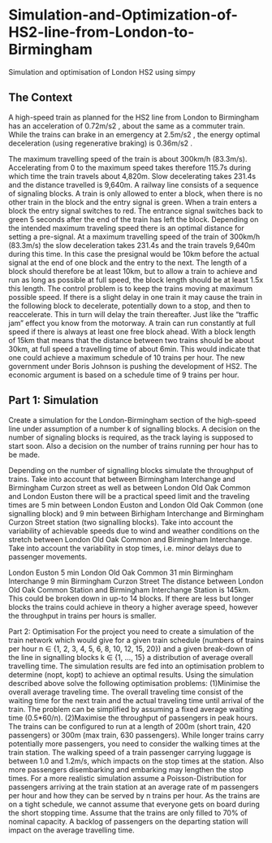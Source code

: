# Simulation-and-Optimization-of-HS2-line-from-London-to-Birmingham
Simulation and optimisation of  London HS2 using simpy 


## The Context
A high-speed train as planned for the HS2 line from London to Birmingham has an acceleration
of 0.72m/s2
, about the same as a commuter train. While the trains can brake in an emergency
at 2.5m/s2
, the energy optimal deceleration (using regenerative braking) is 0.36m/s2
.

The maximum travelling speed of the train is about 300km/h (83.3m/s). Accelerating from 0
to the maximum speed takes therefore 115.7s during which time the train travels about
4,820m. Slow decelerating takes 231.4s and the distance travelled is 9,640m.
A railway line consists of a sequence of signaling blocks. A train is only allowed to enter a
block, when there is no other train in the block and the entry signal is green. When a train
enters a block the entry signal switches to red. The entrance signal switches back to green 5
seconds after the end of the train has left the block.
Depending on the intended maximum traveling speed there is an optimal distance for setting
a pre-signal. At a maximum travelling speed of the train of 300km/h (83.3m/s) the slow
deceleration takes 231.4s and the train travels 9,640m during this time. In this case the presignal would be 10km before the actual signal at the end of one block and the entry to the next. The length of a block should therefore be at least 10km, but to allow a train to achieve and run as long as possible at full speed, the block length should be at least 1.5x this length.
The control problem is to keep the trains moving at maximum possible speed. If there is a slight delay in one train it may cause the train in the following block to decelerate, potentially down to a stop, and then to reaccelerate. This in turn will delay the train thereafter. Just like the “traffic jam” effect you know from the motorway. A train can run constantly at full speed if there is always at least one free block ahead. With a block length of 15km that means that the distance between two trains should be about 30km, at full speed a travelling time of about 6min. This would indicate that one could achieve a maximum schedule of 10 trains per hour. The new government under Boris Johnson is pushing the development of HS2. The economic
argument is based on a schedule time of 9 trains per hour. 



## Part 1: Simulation

Create a simulation for the London-Birmingham section of the high-speed line under
assumption of a number k of signalling blocks. A decision on the number of signaling blocks is
required, as the track laying is supposed to start soon. Also a decision on the number of trains
running per hour has to be made.


Depending on the number of signalling blocks simulate the throughput of trains.
Take into account that between Birmingham Interchange and Birmingham Curzon street as
well as between London Old Oak Common and London Euston there will be a practical speed
limit and the traveling times are 5 min between London Euston and London Old Oak Common
(one signalling block) and 9 min between Birhigham Interchange and Birmingham Curzon
Street station (two signalling blocks). Take into account the variability of achievable speeds
due to wind and weather conditions on the stretch between London Old Oak Common and
Birmingham Interchange. Take into account the variability in stop times, i.e. minor delays due
to passenger movements.

London Euston
 5 min
London Old Oak Common
 31 min
Birmingham Interchange
 9 min
Birmingham Curzon Street
The distance between London Old Oak Common Station and Birmingham Interchange Station
is 145km. This could be broken down in up-to 14 blocks. If there are less but longer blocks the
trains could achieve in theory a higher average speed, however the throughput in trains per hours is smaller.

Part 2: Optimisation
For the project you need to create a simulation of the train network which would give for a
given train schedule (numbers of trains per hour n ∈ {1, 2, 3, 4, 5, 6, 8, 10, 12, 15, 20}) and a
given break-down of the line in signalling blocks k ∈ {1, ..., 15} a distribution of average
overall travelling time. The simulation results are fed into an optimisation problem to
determine (nopt, kopt) to achieve an optimal results.
Using the simulation described above solve the following optimisation problems:
(1)Minimise the overall average traveling time.
The overall traveling time consist of the waiting time for the next train and the
actual traveling time until arrival of the train. The problem can be simplified by
assuming a fixed average waiting time (0.5*60/n).
(2)Maximise the throughput of passengers in peak hours.
The trains can be configured to run at a length of 200m (short train, 420 passengers)
or 300m (max train, 630 passengers). While longer trains carry potentially more
passengers, you need to consider the walking times at the train station. The walking
speed of a train passenger carrying luggage is between 1.0 and 1.2m/s, which
impacts on the stop times at the station. Also more passengers disembarking and
embarking may lengthen the stop times.
For a more realistic simulation assume a Poisson-Distribution for passengers arriving
at the train station at an average rate of m passengers per hour and how they can
be served by n trains per hour. As the trains are on a tight schedule, we cannot
assume that everyone gets on board during the short stopping time. Assume that
the trains are only filled to 70% of nominal capacity. A backlog of passengers on the
departing station will impact on the average travelling time.
